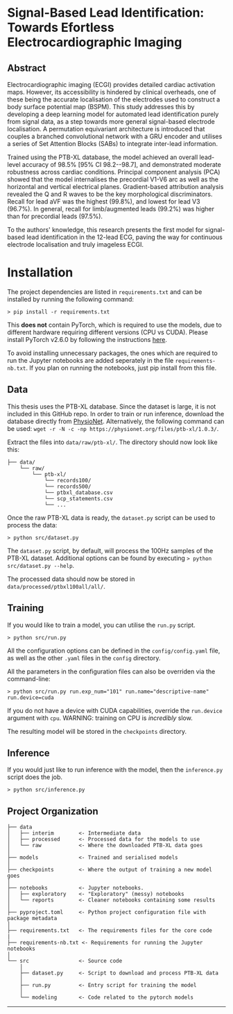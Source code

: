 # Signal-Based Lead Identification: Towards Efortless Electrocardiographic Imaging

## Abstract

Electrocardiographic imaging (ECGI) provides detailed cardiac activation maps. However, its accessibility is hindered by clinical overheads, one of these being the accurate localisation of the electrodes used to construct a body surface potential map (BSPM). This study addresses this by developing a deep learning model for automated lead identification purely from signal data, as a step towards more general signal-based electrode localisation. A permutation equivariant architecture is introduced that couples a branched convolutional network with a GRU encoder and utilises a series of Set Attention Blocks (SABs) to integrate inter-lead information.

Trained using the PTB-XL database, the model achieved an overall lead-level accuracy of 98.5\% [95\% CI 98.2--98.7], and demonstrated moderate robustness across cardiac conditions. Principal component analysis (PCA) showed that the model internalises the precordial V1-V6 arc as well as the horizontal and vertical electrical planes. Gradient-based attribution analysis revealed the Q and R waves to be the key morphological discriminators. Recall for lead aVF was the highest (99.8\%), and lowest for lead V3 (96.7\%). In general, recall for limb/augmented leads (99.2\%) was higher than for precordial leads (97.5\%).

To the authors' knowledge, this research presents the first model for signal-based lead identification in the 12-lead ECG, paving the way for continuous electrode localisation and truly imageless ECGI.

# Installation

The project dependencies are listed in `requirements.txt` and can be installed by running the following command:

```
> pip install -r requirements.txt
```

This **does not** contain PyTorch, which is required to use the models, due to different hardware requiring different versions (CPU vs CUDA). Please install PyTorch v2.6.0 by following the instructions [here](https://pytorch.org/get-started/previous-versions/).

To avoid installing unnecessary packages, the ones which are required to run the Jupyter notebooks are added seperately in the file `requirements-nb.txt`. If you plan on running the notebooks, just pip install from this file.

## Data
This thesis uses the PTB-XL database. Since the dataset is large, it is not included in this GitHub repo. In order to train or run inference, download the database directly from [PhysioNet](https://physionet.org/content/ptb-xl/). Alternatively, the following command can be used: `wget -r -N -c -np https://physionet.org/files/ptb-xl/1.0.3/`.

Extract the files into `data/raw/ptb-xl/`. The directory should now look like this:

```
├── data/
    └── raw/
        └── ptb-xl/
            └── records100/
            └── records500/
            └── ptbxl_database.csv
            └── scp_statements.csv
            └── ...
```

Once the raw PTB-XL data is ready, the `dataset.py` script can be used to process the data:

```
> python src/dataset.py
```

The `dataset.py` script, by default, will process the 100Hz samples of the PTB-XL dataset. Additional options can be found by executing `> python src/dataset.py --help`.

The processed data should now be stored in `data/processed/ptbxl100all/all/`.

## Training 

If you would like to train a model, you can utilise the `run.py` script.

```
> python src/run.py
```

All the configuration options can be defined in the `config/config.yaml` file, as well as the other `.yaml` files in the `config` directory.

All the parameters in the configuration files can also be overriden via the command-line:

```
> python src/run.py run.exp_num="101" run.name="descriptive-name" run.device=cuda
```

If you do not have a device with CUDA capabilities, override the `run.device` argument with `cpu`. WARNING: training on CPU is *incredibly* slow.

The resulting model will be stored in the `checkpoints` directory.

## Inference

If you would just like to run inference with the model, then the `inference.py` script does the job.

```
> python src/inference.py
```

## Project Organization

```
├── data
│   ├── interim        <- Intermediate data
│   ├── processed      <- Processed data for the models to use
│   └── raw            <- Where the downloaded PTB-XL data goes
│
├── models             <- Trained and serialised models
│
├── checkpoints        <- Where the output of training a new model goes
│
├── notebooks          <- Jupyter notebooks.
│   ├── exploratory    <- "Exploratory" (messy) notebooks
│   └── reports        <- Cleaner notebooks containing some results
│
├── pyproject.toml     <- Python project configuration file with package metadata
│
├── requirements.txt   <- The requirements files for the core code
|
├── requirements-nb.txt <- Requirements for running the Jupyter notebooks
│
└── src                <- Source code
    │
    ├── dataset.py     <- Script to download and process PTB-XL data
    │
    ├── run.py         <- Entry script for training the model
    │
    └── modeling       <- Code related to the pytorch models
```

--------

